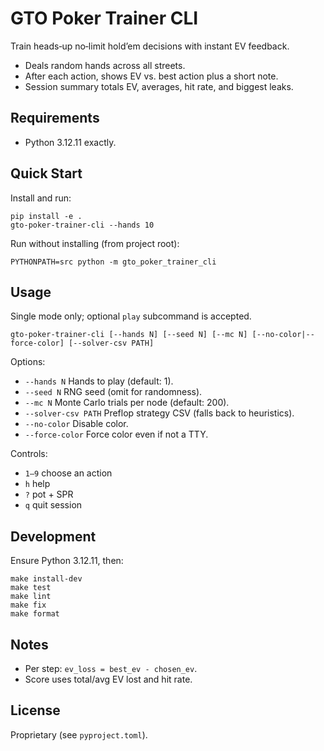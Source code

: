 # GTO Poker Trainer CLI

Train heads‑up no‑limit hold’em decisions with instant EV feedback.

- Deals random hands across all streets.
- After each action, shows EV vs. best action plus a short note.
- Session summary totals EV, averages, hit rate, and biggest leaks.

## Requirements

- Python 3.12.11 exactly.

## Quick Start

Install and run:

```
pip install -e .
gto-poker-trainer-cli --hands 10
```

Run without installing (from project root):

```
PYTHONPATH=src python -m gto_poker_trainer_cli
```

## Usage

Single mode only; optional `play` subcommand is accepted.

```
gto-poker-trainer-cli [--hands N] [--seed N] [--mc N] [--no-color|--force-color] [--solver-csv PATH]
```

Options:

- `--hands N` Hands to play (default: 1).
- `--seed N` RNG seed (omit for randomness).
- `--mc N` Monte Carlo trials per node (default: 200).
- `--solver-csv PATH` Preflop strategy CSV (falls back to heuristics).
- `--no-color` Disable color.
- `--force-color` Force color even if not a TTY.

Controls:

- `1–9` choose an action
- `h` help
- `?` pot + SPR
- `q` quit session

## Development

Ensure Python 3.12.11, then:

```
make install-dev
make test
make lint
make fix
make format
```

## Notes

- Per step: `ev_loss = best_ev - chosen_ev`.
- Score uses total/avg EV lost and hit rate.

## License

Proprietary (see `pyproject.toml`).
